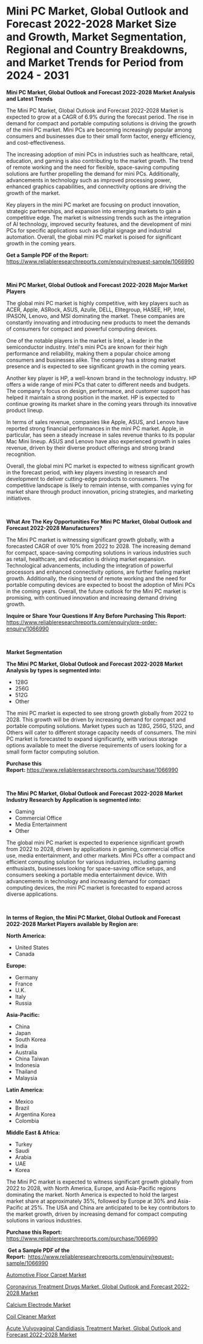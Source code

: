 <p><h1>Mini PC Market, Global Outlook and Forecast 2022-2028 Market Size and Growth, Market Segmentation, Regional and Country Breakdowns, and Market Trends for Period from 2024 -  2031</h1></p><p><strong>Mini PC Market, Global Outlook and Forecast 2022-2028 Market Analysis and Latest Trends</strong></p>
<p><p>The Mini PC Market, Global Outlook and Forecast 2022-2028 Market is expected to grow at a CAGR of 6.9% during the forecast period. The rise in demand for compact and portable computing solutions is driving the growth of the mini PC market. Mini PCs are becoming increasingly popular among consumers and businesses due to their small form factor, energy efficiency, and cost-effectiveness.</p><p>The increasing adoption of mini PCs in industries such as healthcare, retail, education, and gaming is also contributing to the market growth. The trend of remote working and the need for flexible, space-saving computing solutions are further propelling the demand for mini PCs. Additionally, advancements in technology such as improved processing power, enhanced graphics capabilities, and connectivity options are driving the growth of the market.</p><p>Key players in the mini PC market are focusing on product innovation, strategic partnerships, and expansion into emerging markets to gain a competitive edge. The market is witnessing trends such as the integration of AI technology, improved security features, and the development of mini PCs for specific applications such as digital signage and industrial automation. Overall, the global mini PC market is poised for significant growth in the coming years.</p></p>
<p><strong>Get a Sample PDF of the Report:&nbsp;</strong> <a href="https://www.reliableresearchreports.com/enquiry/request-sample/1066990">https://www.reliableresearchreports.com/enquiry/request-sample/1066990</a></p>
<p>&nbsp;</p>
<p><strong>Mini PC Market, Global Outlook and Forecast 2022-2028 Major Market Players</strong></p>
<p><p>The global mini PC market is highly competitive, with key players such as ACER, Apple, ASRock, ASUS, Azulle, DELL, Elitegroup, HASEE, HP, Intel, IPASON, Lenovo, and MSI dominating the market. These companies are constantly innovating and introducing new products to meet the demands of consumers for compact and powerful computing devices.</p><p>One of the notable players in the market is Intel, a leader in the semiconductor industry. Intel's mini PCs are known for their high performance and reliability, making them a popular choice among consumers and businesses alike. The company has a strong market presence and is expected to see significant growth in the coming years.</p><p>Another key player is HP, a well-known brand in the technology industry. HP offers a wide range of mini PCs that cater to different needs and budgets. The company's focus on design, performance, and customer support has helped it maintain a strong position in the market. HP is expected to continue growing its market share in the coming years through its innovative product lineup.</p><p>In terms of sales revenue, companies like Apple, ASUS, and Lenovo have reported strong financial performances in the mini PC market. Apple, in particular, has seen a steady increase in sales revenue thanks to its popular Mac Mini lineup. ASUS and Lenovo have also experienced growth in sales revenue, driven by their diverse product offerings and strong brand recognition.</p><p>Overall, the global mini PC market is expected to witness significant growth in the forecast period, with key players investing in research and development to deliver cutting-edge products to consumers. The competitive landscape is likely to remain intense, with companies vying for market share through product innovation, pricing strategies, and marketing initiatives.</p></p>
<p>&nbsp;</p>
<p><strong>What Are The Key Opportunities For Mini PC Market, Global Outlook and Forecast 2022-2028 Manufacturers?</strong></p>
<p><p>The Mini PC market is witnessing significant growth globally, with a forecasted CAGR of over 10% from 2022 to 2028. The increasing demand for compact, space-saving computing solutions in various industries such as retail, healthcare, and education is driving market expansion. Technological advancements, including the integration of powerful processors and enhanced connectivity options, are further fueling market growth. Additionally, the rising trend of remote working and the need for portable computing devices are expected to boost the adoption of Mini PCs in the coming years. Overall, the future outlook for the Mini PC market is promising, with continued innovation and increasing demand driving growth.</p></p>
<p><strong>Inquire or Share Your Questions If Any Before Purchasing This Report:</strong> <a href="https://www.reliableresearchreports.com/enquiry/pre-order-enquiry/1066990">https://www.reliableresearchreports.com/enquiry/pre-order-enquiry/1066990</a></p>
<p>&nbsp;</p>
<p><strong>Market Segmentation</strong></p>
<p><strong>The Mini PC Market, Global Outlook and Forecast 2022-2028 Market Analysis by types is segmented into:</strong></p>
<p><ul><li>128G</li><li>256G</li><li>512G</li><li>Other</li></ul></p>
<p><p>The mini PC market is expected to see strong growth globally from 2022 to 2028. This growth will be driven by increasing demand for compact and portable computing solutions. Market types such as 128G, 256G, 512G, and Others will cater to different storage capacity needs of consumers. The mini PC market is forecasted to expand significantly, with various storage options available to meet the diverse requirements of users looking for a small form factor computing solution.</p></p>
<p><strong>Purchase this Report:&nbsp;</strong><a href="https://www.reliableresearchreports.com/purchase/1066990">https://www.reliableresearchreports.com/purchase/1066990</a></p>
<p>&nbsp;</p>
<p><strong>The Mini PC Market, Global Outlook and Forecast 2022-2028 Market Industry Research by Application is segmented into:</strong></p>
<p><ul><li>Gaming</li><li>Commercial Office</li><li>Media Entertainment</li><li>Other</li></ul></p>
<p><p>The global mini PC market is expected to experience significant growth from 2022 to 2028, driven by applications in gaming, commercial office use, media entertainment, and other markets. Mini PCs offer a compact and efficient computing solution for various industries, including gaming enthusiasts, businesses looking for space-saving office setups, and consumers seeking a portable media entertainment device. With advancements in technology and increasing demand for compact computing devices, the mini PC market is forecasted to expand across diverse applications.</p></p>
<p>&nbsp;</p>
<p><strong>In terms of Region, the Mini PC Market, Global Outlook and Forecast 2022-2028 Market Players available by Region are:</strong></p>
<p>
    <p> <strong> North America: </strong>
        <ul>
            <li>United States</li>
            <li>Canada</li>
        </ul>
        </p> 
    <p> <strong> Europe: </strong>
        <ul>
            <li>Germany</li>
            <li>France</li>
            <li>U.K.</li>
            <li>Italy</li>
            <li>Russia</li>
        </ul>
        </p> 
    <p> <strong> Asia-Pacific: </strong>
        <ul>
            <li>China</li>
            <li>Japan</li>
            <li>South Korea</li>
            <li>India</li>
            <li>Australia</li>
            <li>China Taiwan</li>
            <li>Indonesia</li>
            <li>Thailand</li>
            <li>Malaysia</li>
        </ul>
        </p> 
    <p> <strong> Latin America: </strong>
        <ul>
            <li>Mexico</li>
            <li>Brazil</li>
            <li>Argentina Korea</li>
            <li>Colombia</li>
        </ul>
        </p> 
    <p> <strong> Middle East & Africa: </strong>
        <ul>
            <li>Turkey</li>
            <li>Saudi</li>
            <li>Arabia</li>
            <li>UAE</li>
            <li>Korea</li>
        </ul>
    </p>
    </p>
<p><p>The Mini PC market is expected to witness significant growth globally from 2022 to 2028, with North America, Europe, and Asia-Pacific regions dominating the market. North America is expected to hold the largest market share at approximately 35%, followed by Europe at 30% and Asia-Pacific at 25%. The USA and China are anticipated to be key contributors to the market growth, driven by increasing demand for compact computing solutions in various industries.</p></p>
<p><strong>Purchase this Report: </strong><a href="https://www.reliableresearchreports.com/purchase/1066990">https://www.reliableresearchreports.com/purchase/1066990</a></p>
<p>&nbsp;<strong>Get a Sample PDF of the Report:&nbsp;&nbsp;</strong><a href="https://www.reliableresearchreports.com/enquiry/request-sample/1066990">https://www.reliableresearchreports.com/enquiry/request-sample/1066990</a></p>
<p><strong></strong></p>
<p><p><a href="https://medium.com/@jenniferwhite656/automotive-floor-carpet-nbsp-market-focuses-on-market-share-size-and-projected-forecast-till-2031-7e8cb55e86ed">Automotive Floor Carpet Market</a></p><p><a href="https://github.com/sougarounis/Market-Research-Report-List-1/blob/main/coronavirus-treatment-drugs-market-global-outlook-and-forecast-2022-2028-market.md">Coronavirus Treatment Drugs Market, Global Outlook and Forecast 2022-2028 Market</a></p><p><a href="https://medium.com/@timothywilliamson1992/calcium-electrode-market-report-reveals-the-latest-trends-and-growth-opportunities-of-this-market-c3d1ef1db825">Calcium Electrode Market</a></p><p><a href="https://medium.com/@jenniferwhite656/coil-cleaner-market-competitive-analysis-market-trends-and-forecast-to-2031-1abf0098e6e8">Coil Cleaner Market</a></p><p><a href="https://github.com/laholand/Market-Research-Report-List-1/blob/main/acute-vulvovaginal-candidiasis-treatment-market-global-outlook-and-forecast-2022-2028-market.md">Acute Vulvovaginal Candidiasis Treatment Market, Global Outlook and Forecast 2022-2028 Market</a></p></p>